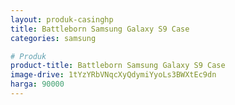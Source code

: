```yaml
---
layout: produk-casinghp
title: Battleborn Samsung Galaxy S9 Case
categories: samsung

# Produk
product-title: Battleborn Samsung Galaxy S9 Case
image-drive: 1tYzYRbVNqcXyQdymiYyoLs3BWXtEc9dn
harga: 90000
---
```

